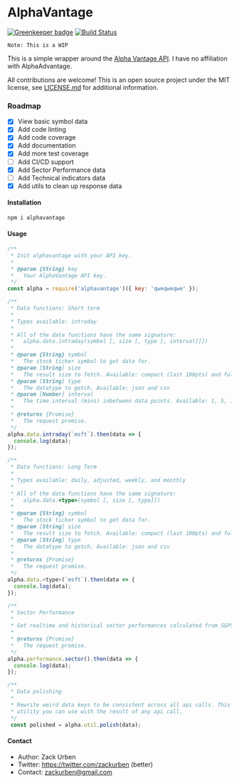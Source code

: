 # AlphaVantage

[![Greenkeeper badge](https://badges.greenkeeper.io/zackurben/alphavantage.svg)](https://greenkeeper.io/)
[![Build Status](https://travis-ci.org/zackurben/alphavantage.svg?branch=master)](https://travis-ci.org/zackurben/alphavantage)

```
Note: This is a WIP
```

This is a simple wrapper around the [Alpha Vantage API](https://www.alphavantage.co/documentation/). I have no affiliation with AlphaAdvantage.

All contributions are welcome! This is an open source project under the MIT license, see [LICENSE.md](LICENSE.md) for
additional information.

### Roadmap

 - [x] View basic symbol data
 - [x] Add code linting
 - [x] Add code coverage
 - [x] Add documentation
 - [x] Add more test coverage
 - [ ] Add CI/CD support
 - [x] Add Sector Performance data
 - [ ] Add Technical indicators data
 - [x] Add utils to clean up response data

#### Installation
```bash
npm i alphavantage
```

#### Usage
```javascript
/**
 * Init alphavantage with your API key.
 *
 * @param {String} key
 *   Your AlphaVantage API key.
 */
const alpha = require('alphavantage')({ key: 'qweqweqwe' });

/**
 * Data functions: Short term
 *
 * Types available: intraday
 *
 * All of the data functions have the same signature:
 *   alpha.data.intraday(symbol [, size [, type [, interval]]])
 *
 * @param {String} symbol
 *   The stock ticker symbol to get data for.
 * @param [String] size
 *   The result size to fetch. Available: compact (last 100pts) and full (all, very large).
 * @param [String] type
 *   The datatype to getch. Available: json and csv
 * @param [Number] interval
 *   The time interval (mins) inbetween data points. Available: 1, 5, 15, 30, and 60
 *
 * @returns {Promise}
 *   The request promise.
 */
alpha.data.intraday(`msft`).then(data => {
  console.log(data);
});

/**
 * Data functions: Long Term
 *
 * Types available: daily, adjusted, weekly, and monthly
 *
 * All of the data functions have the same signature:
 *   alpha.data.<type>(symbol [, size [, type]])
 *
 * @param {String} symbol
 *   The stock ticker symbol to get data for.
 * @param [String] size
 *   The result size to fetch. Available: compact (last 100pts) and full (all, very large).
 * @param [String] type
 *   The datatype to getch. Available: json and csv
 *
 * @returns {Promise}
 *   The request promise.
 */
alpha.data.<type>(`msft`).then(data => {
  console.log(data);
});

/**
 * Sector Performance
 *
 * Get realtime and historical sector performances calculated from S&P500 incumbents.
 *
 * @returns {Promise}
 *   The request promise.
 */
alpha.performance.sector().then(data => {
  console.log(data);
});

/**
 * Data polishing
 *
 * Rewrite weird data keys to be consistent across all api calls. This is an optional
 * utility you can use with the result of any api call.
 */
 const polished = alpha.util.polish(data);
```

#### Contact
  - Author: Zack Urben
  - Twitter: https://twitter.com/zackurben (better)
  - Contact: zackurben@gmail.com
